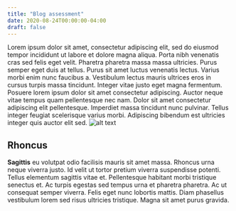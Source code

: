 ```yaml
---
title: "Blog assessment"
date: 2020-08-24T00:00:00-04:00
draft: false
---
```

 Lorem ipsum dolor sit amet, consectetur adipiscing elit, sed do eiusmod tempor incididunt ut labore et dolore magna aliqua. Porta nibh venenatis cras sed felis eget velit. Pharetra pharetra massa massa ultricies. Purus semper eget duis at tellus. Purus sit amet luctus venenatis lectus. Varius morbi enim nunc faucibus a. Vestibulum lectus mauris ultrices eros in cursus turpis massa tincidunt. Integer vitae justo eget magna fermentum. Posuere lorem ipsum dolor sit amet consectetur adipiscing. Auctor neque vitae tempus quam pellentesque nec nam. Dolor sit amet consectetur adipiscing elit pellentesque. Imperdiet massa tincidunt nunc pulvinar. Tellus integer feugiat scelerisque varius morbi. Adipiscing bibendum est ultricies integer quis auctor elit sed.
![alt text](https://reverent-hugle-d49586.netlify.app/assess.jpg)

Rhoncus
----------
**Sagittis** eu volutpat odio facilisis mauris sit amet massa. Rhoncus urna neque viverra justo. Id velit ut tortor pretium viverra suspendisse potenti. Tellus elementum sagittis vitae et. Pellentesque habitant morbi tristique senectus et. Ac turpis egestas sed tempus urna et pharetra pharetra. Ac ut consequat semper viverra. Felis eget nunc lobortis mattis. Diam phasellus vestibulum lorem sed risus ultricies tristique. Magna sit amet purus gravida.
